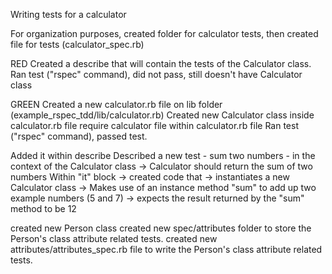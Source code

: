 Writing tests for a calculator

For organization purposes, created folder for calculator tests, then created file for tests (calculator_spec.rb)

RED
Created a describe that will contain the tests of the Calculator class.
Ran test ("rspec" command), did not pass, still doesn't have Calculator class

GREEN
Created a new calculator.rb file on lib folder (example_rspec_tdd/lib/calculator.rb)
Created new Calculator class inside calculator.rb file
require calculator file within calculator.rb file
Ran test ("rspec" command), passed test.

Added it within describe
Described a new test - sum two numbers - in the context of the Calculator class
-> Calculator should return the sum of two numbers
Within "it" block
-> created code that
  -> instantiates a new Calculator class
  -> Makes use of an instance method "sum" to add up two example numbers (5 and 7)
  -> expects the result returned by the "sum" method to be 12

created new Person class
created new spec/attributes folder to store the Person's class attribute related tests.
created new attributes/attributes_spec.rb file to write the Person's class attribute related tests.
